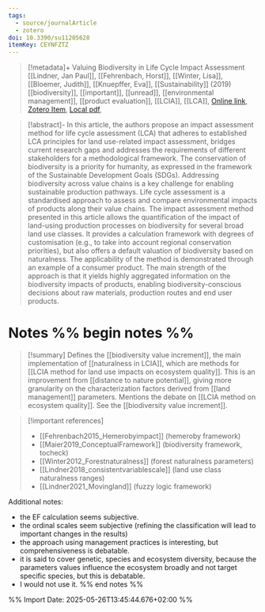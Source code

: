 ```yaml
---
tags:
  - source/journalArticle
  - zotero
doi: 10.3390/su11205628
itemKey: CEYNFZTZ
---
```

>[!metadata]+
> Valuing Biodiversity in Life Cycle Impact Assessment
> [[Lindner, Jan Paul]], [[Fehrenbach, Horst]], [[Winter, Lisa]], [[Bloemer, Judith]], [[Knuepffer, Eva]], 
> [[Sustainability]] (2019)
> [[biodiversity]], [[important]], [[unread]], [[environmental management]], [[product evaluation]], [[LCIA]], [[LCA]], 
> [Online link](https://www.mdpi.com/2071-1050/11/20/5628), [Zotero Item](zotero://select/library/items/CEYNFZTZ), [Local pdf](file://C:/Users/aburg/Documents/references/zotero/storage/HEJ5A6EL/Lindner2019_ValuingBiodiversity.pdf), 

>[!abstract]-
>In this article, the authors propose an impact assessment method for life cycle assessment (LCA) that adheres to established LCA principles for land use-related impact assessment, bridges current research gaps and addresses the requirements of different stakeholders for a methodological framework. The conservation of biodiversity is a priority for humanity, as expressed in the framework of the Sustainable Development Goals (SDGs). Addressing biodiversity across value chains is a key challenge for enabling sustainable production pathways. Life cycle assessment is a standardised approach to assess and compare environmental impacts of products along their value chains. The impact assessment method presented in this article allows the quantification of the impact of land-using production processes on biodiversity for several broad land use classes. It provides a calculation framework with degrees of customisation (e.g., to take into account regional conservation priorities), but also offers a default valuation of biodiversity based on naturalness. The applicability of the method is demonstrated through an example of a consumer product. The main strength of the approach is that it yields highly aggregated information on the biodiversity impacts of products, enabling biodiversity-conscious decisions about raw materials, production routes and end user products.

# Notes %% begin notes %% 
> [!summary]
> Defines the [[biodiversity value increment]], the main implementation of [[naturalness in LCIA]], which are methods for [[LCIA method for land use impacts on ecosystem quality]]. This is an improvement from [[distance to nature potential]], giving more granularity on the characterization factors derived from [[land management]] parameters.
> Mentions the debate on [[LCIA method on ecosystem quality]].
> See the [[biodiversity value increment]].

 > [!important references]
 > - [[Fehrenbach2015_Hemerobyimpact]] (hemeroby framework)
 > - [[Maier2019_ConceptualFramework]] (biodiversity framework, tocheck)
 > - [[Winter2012_Forestnaturalness]] (forest naturalness parameters)
 > - [[Lindner2018_consistentvariablescale]] (land use class naturalness ranges)
 > - [[Lindner2021_Movingland]] (fuzzy logic framework)

Additional notes:
- the EF calculation seems subjective.
- the ordinal scales seem subjective (refining the classification will lead to important changes in the results)
- the approach using management practices is interesting, but comprehensiveness is debatable.
- it is said to cover genetic, species and ecosystem diversity, because the parameters values influence the ecosystem broadly and not target specific species, but this is debatable.
- I would not use it.
%% end notes %%




%% Import Date: 2025-05-26T13:45:44.676+02:00 %%

